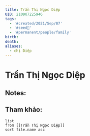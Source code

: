 ```yaml
---
title: Trần Thị Ngọc Diệp
UID: 210907225946
tags:
  - '#created/2021/Sep/07'
  - '#seed🥜'
  - '#permanent/people/family'
birth: 
death: 
aliases:
  - chị Diệp
---
```

# Trần Thị Ngọc Diệp

## Notes:


## Tham khảo:
```dataview
list
from [[Trần Thị Ngọc Diệp]]
sort file.name asc
```
